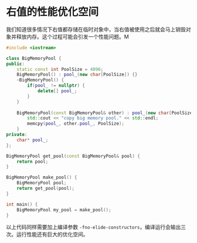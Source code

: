 # 右值的性能优化空间

我们知道很多情况下右值都存储在临时对象中，当右值被使用之后就会马上销毁对象并释放内存。这个过程可能会引发一个性能问题。M

```c++
#include <iostream>

class BigMemoryPool {
public:
    static const int PoolSize = 4096;
    BigMemoryPool() : pool_(new char[PoolSize]) {}
    ~BigMemoryPool() {
        if(pool_ != nullptr) {
            delete[] pool_;
        }
    }
    
    BigMemoryPool(const BigMemoryPool& other) : pool_(new char[PoolSize]) {
        std::cout << "copy big memory pool." << std::endl;
        memcpy(pool_, other.pool_, PoolSize);
    }
private:
    char* pool_;
};

BigMemoryPool get_pool(const BigMemoryPool& pool) {
    return pool;
}

BigMemoryPool make_pool() {
    BigMemoryPool pool;
    return get_pool(pool);
}

int main() {
    BigMemoryPool my_pool = make_pool();
}
```

以上代码同样需要加上编译参数 `-fno-elide-constructors`，编译运行会输出三次。运行性能还有巨大的优化空间。